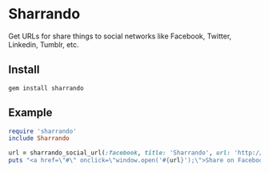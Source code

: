 Sharrando
=========
Get URLs for share things to social networks like Facebook, Twitter, Linkedin, Tumblr, etc.

Install
-------
`gem install sharrando`

Example
-------
```ruby
require 'sharrando'
include Sharrando

url = sharrando_social_url(:facebook, title: 'Sharrando', url: 'http://github.com/RoxasShadow/sharrando')
puts "<a href=\"#\" onclick=\"window.open('#{url}');\">Share on Facebook!</a>"
```
